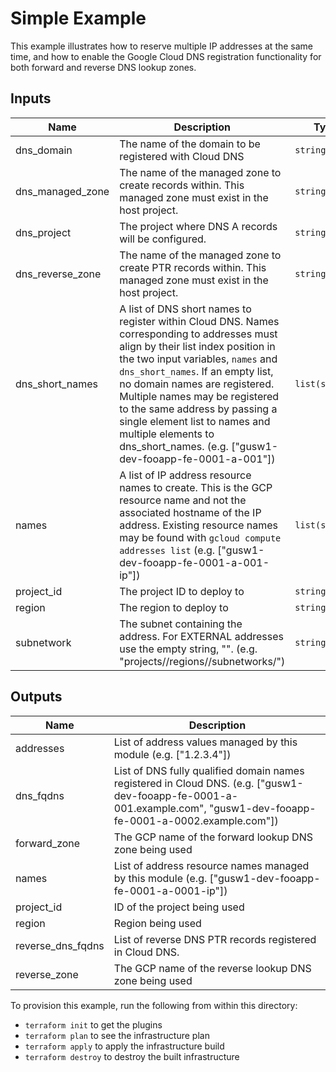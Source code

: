 # Simple Example

This example illustrates how to reserve multiple IP addresses at the same
time, and how to enable the Google Cloud DNS registration functionality for
both forward and reverse DNS lookup zones.

[^]: (autogen_docs_start)
## Inputs

| Name | Description | Type | Default | Required |
|------|-------------|------|---------|:--------:|
| dns\_domain | The name of the domain to be registered with Cloud DNS | `string` | n/a | yes |
| dns\_managed\_zone | The name of the managed zone to create records within.  This managed zone must exist in the host project. | `string` | n/a | yes |
| dns\_project | The project where DNS A records will be configured. | `string` | n/a | yes |
| dns\_reverse\_zone | The name of the managed zone to create PTR records within.  This managed zone must exist in the host project. | `string` | n/a | yes |
| dns\_short\_names | A list of DNS short names to register within Cloud DNS.  Names corresponding to addresses must align by their list index position in the two input variables, `names` and `dns_short_names`.  If an empty list, no domain names are registered.  Multiple names may be registered to the same address by passing a single element list to names and multiple elements to dns\_short\_names.  (e.g. ["gusw1-dev-fooapp-fe-0001-a-001"]) | `list(string)` | n/a | yes |
| names | A list of IP address resource names to create.  This is the GCP resource name and not the associated hostname of the IP address.  Existing resource names may be found with `gcloud compute addresses list` (e.g. ["gusw1-dev-fooapp-fe-0001-a-001-ip"]) | `list(string)` | n/a | yes |
| project\_id | The project ID to deploy to | `string` | n/a | yes |
| region | The region to deploy to | `string` | n/a | yes |
| subnetwork | The subnet containing the address.  For EXTERNAL addresses use the empty string, "".  (e.g. "projects/<project-name>/regions/<region-name>/subnetworks/<subnetwork-name>") | `string` | n/a | yes |

## Outputs

| Name | Description |
|------|-------------|
| addresses | List of address values managed by this module (e.g. ["1.2.3.4"]) |
| dns\_fqdns | List of DNS fully qualified domain names registered in Cloud DNS.  (e.g. ["gusw1-dev-fooapp-fe-0001-a-001.example.com", "gusw1-dev-fooapp-fe-0001-a-0002.example.com"]) |
| forward\_zone | The GCP name of the forward lookup DNS zone being used |
| names | List of address resource names managed by this module (e.g. ["gusw1-dev-fooapp-fe-0001-a-0001-ip"]) |
| project\_id | ID of the project being used |
| region | Region being used |
| reverse\_dns\_fqdns | List of reverse DNS PTR records registered in Cloud DNS. |
| reverse\_zone | The GCP name of the reverse lookup DNS zone being used |

<!-- END OF PRE-COMMIT-TERRAFORM DOCS HOOK -->
[^]: (autogen_docs_end)

To provision this example, run the following from within this directory:
- `terraform init` to get the plugins
- `terraform plan` to see the infrastructure plan
- `terraform apply` to apply the infrastructure build
- `terraform destroy` to destroy the built infrastructure
